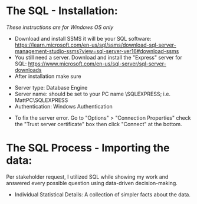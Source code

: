 # The SQL - Installation:
*These instructions are for Windows OS only*
* Download and install SSMS it will be your SQL software: https://learn.microsoft.com/en-us/sql/ssms/download-sql-server-management-studio-ssms?view=sql-server-ver16#download-ssms
* You still need a server. Download and install the "Express" server for SQL: https://www.microsoft.com/en-us/sql-server/sql-server-downloads
* After installation make sure

<ul>
<li>Server type: Database Engine</li>
<li>Server name: should be set to your PC name \SQLEXPRESS; i.e. MattPC\SQLEXPRESS</li>
<li>Authentication: Windows Authentication</li>
</ul>

* To fix the server error. Go to "Options" > "Connection Properties" check the "Trust server certificate" box then click "Connect" at the bottom.



# The SQL Process - Importing the data:


Per stakeholder request, I utilized SQL while showing my work and answered every possible question using data-driven decision-making.
* Individual Statistical Details: A collection of simpler facts about the data.
